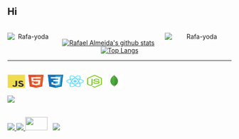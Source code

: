 <h2>Hi</h2>


 <div align="center" >
 <div style = "display: inline_block"> <br>
  <img width ="100px" align = "left" alt = "Rafa-yoda" src = "https://c.tenor.com/zKFhQIIppYYAAAAi/rick-rick-and-morty.gif">
 </div>
 <img width ="150px" align = "right" alt = "Rafa-yoda" src = "https://c.tenor.com/H2mK_NOHBh8AAAAi/rick-and.gif">

[![Rafael Almeida's github stats](https://github-readme-stats.vercel.app/api?username=rafaalmeida1&show_icons=true&layout=compact&title_color=fff&text_color=fff&icon_color=79ff97&bg_color=0d0d0d)](https://github.com/anuraghazra/github-readme-stats)
[![Top Langs](https://github-readme-stats.vercel.app/api/top-langs/?username=rafaalmeida1&layout=compact&title_color=fff&text_color=fff&icon_color=79ff97&bg_color=0d0d0d)](https://github.com/anuraghazra/github-readme-stats)
</div>

 <hr> 
<div style = "display: inline_block"> <br>
  
  <img align="center" alt="Rafa-Js" height="30" width="40" src="https://raw.githubusercontent.com/devicons/devicon/master/icons/javascript/javascript-original.svg">
  <img align="center" alt="Rafa-Js" height="30" width="40" src="https://raw.githubusercontent.com/devicons/devicon/master/icons/html5/html5-original.svg">
  <img align="center" alt="Rafa-Js" height="30" width="40" src="https://raw.githubusercontent.com/devicons/devicon/master/icons/css3/css3-original.svg">
  <img align="center" alt="Rafa-Js" height="30" width="40" src="https://raw.githubusercontent.com/devicons/devicon/master/icons/react/react-original.svg">
  <img align="center" alt="Rafa-Js" height="30" width="40" src="https://raw.githubusercontent.com/devicons/devicon/master/icons/nodejs/nodejs-original.svg">
  <img align="center" alt="Rafa-Js" height="30" width="40" src="https://raw.githubusercontent.com/devicons/devicon/master/icons/mongodb/mongodb-original.svg">
  <div style = "display: inline_block"> <br>
     <a href="https://github-readme-stats.vercel.app/api/wakatime?username=rafaalmeida1%22%3E">
      <img "align="left" src="https://github-readme-stats.vercel.app/api/wakatime?         username=rafaalmeida1&layout=compact&title_color=fff&text_color=fff&icon_color=79ff97&bg_color=0d0d0d" />
     </a>
  </div>
</div>
  
  ##
 
<div> 
  <a href="https://instagram.com/rafa_aipapai" target="_blank"> <img width = "100px"src = "https://img.shields.io/badge/-Instagram-%23E4405F?style=for-the- emblema & logo = instagram & logoColor = white "target =" _ blank "> </a>
  <a href = "mailto:rafaempresarial312@gmail.com"> <img width = "90px" src = "https://img.shields.io/badge/Gmail-D14836?style=for-the-badge&logo=gmail&logoColor=white target = "_ blank"> </a>
   <a href="https://www.beecrowd.com.br/judge/pt/profile/623222"><img width="50" height="30" src="https://user-images.githubusercontent.com/71566094/153079503-56b4352f-a69e-41ff-ac60-b0c6505e1f94.png" target="_blank"></a>
   &nbsp;
  <a href="https://www.linkedin.com/in/rafael-henrique-silva-de-almeida-a396bb22b/" target="_blank"><img src="https://img.shields.io/badge/-LinkedIn-%230077B5?style=for-the-badge&logo=linkedin&logoColor=white" target="_blank"></a> 
</div>
